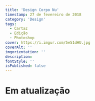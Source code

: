 ```yaml
---
title: 'Design Corpo Nu'
timestamp: 27 de fevereiro de 2018
category: 'Design'
tags:
  - Cartaz
  - Edição
  - Photoshop
cover: https://i.imgur.com/5e51dHU.jpg
coverAlt: ''
imgorientation: ''
description:
fontStyle: ''
isPublished: false
---
```


# **Em atualização**
